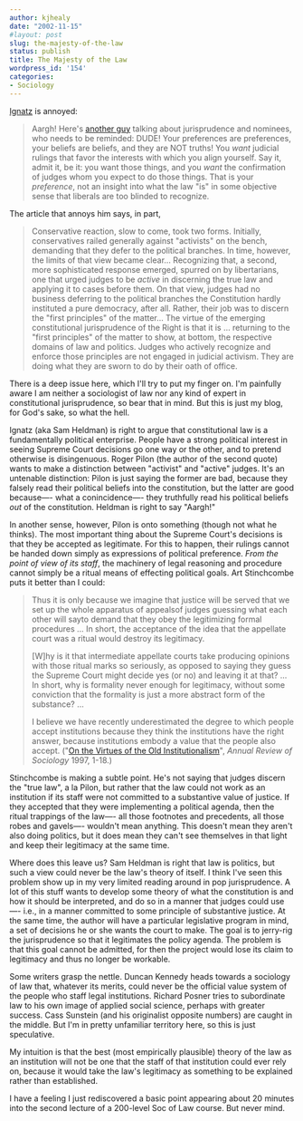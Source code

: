 ```yaml
---
author: kjhealy
date: "2002-11-15"
#layout: post
slug: the-majesty-of-the-law
status: publish
title: The Majesty of the Law
wordpress_id: '154'
categories:
- Sociology
---
```


[Ignatz](http://sheldman.blogspot.com/2002_11_01_sheldman_archive.html#84533951 "Ignatz") is annoyed:

> Aargh! Here's [another guy](http://www.nationalreview.com/comment/comment-pilon111402.asp) talking about jurisprudence and nominees, who needs to be reminded: DUDE! Your preferences are preferences, your beliefs are beliefs, and they are NOT truths! You *want* judicial rulings that favor the interests with which you align yourself. Say it, admit it, be it: you want those things, and you *want* the confirmation of judges whom you expect to do those things. That is your *preference*, not an insight into what the law "is" in some objective sense that liberals are too blinded to recognize.

The article that annoys him says, in part,

> Conservative reaction, slow to come, took two forms. Initially, conservatives railed generally against "activists" on the bench, demanding that they defer to the political branches. In time, however, the limits of that view became clear… Recognizing that, a second, more sophisticated response emerged, spurred on by libertarians, one that urged judges to be *active* in discerning the true law and applying it to cases before them. On that view, judges had no business deferring to the political branches the Constitution hardly instituted a pure democracy, after all. Rather, their job was to discern the "first principles" of the matter… The virtue of the emerging constitutional jurisprudence of the Right is that it is … returning to the "first principles" of the matter to show, at bottom, the respective domains of law and politics. Judges who actively recognize and enforce those principles are not engaged in judicial activism. They are doing what they are sworn to do by their oath of office.

There is a deep issue here, which I'll try to put my finger on. I'm painfully aware I am neither a sociologist of law nor any kind of expert in constitutional jurisprudence, so bear that in mind. But this is just my blog, for God's sake, so what the hell.

Ignatz (aka Sam Heldman) is right to argue that constitutional law is a fundamentally political enterprise. People have a strong political interest in seeing Supreme Court decisions go one way or the other, and to pretend otherwise is disingenuous. Roger Pilon (the author of the second quote) wants to make a distinction between "activist" and "active" judges. It's an untenable distinction: Pilon is just saying the former are bad, because they falsely read their political beliefs into the constitution, but the latter are good because—- what a conincidence—- they truthfully read his political beliefs *out* of the constitution. Heldman is right to say "Aargh!"

In another sense, however, Pilon is onto something (though not what he thinks). The most important thing about the Supreme Court's decisions is that they be accepted as legitimate. For this to happen, their rulings cannot be handed down simply as expressions of political preference. *From the point of view of its staff*, the machinery of legal reasoning and procedure cannot simply be a ritual means of effecting political goals. Art Stinchcombe puts it better than I could:

> Thus it is only because we imagine that justice will be served that we set up the whole apparatus of appealsof judges guessing what each other will sayto demand that they obey the legitimizing formal procedures … In short, the acceptance of the idea that the appellate court was a ritual would destroy its legitimacy.
>
> [W]hy is it that intermediate appellate courts take producing opinions with those ritual marks so seriously, as opposed to saying they guess the Supreme Court might decide yes (or no) and leaving it at that? ... In short, why is formality never enough for legitimacy, without some conviction that the formality is just a more abstract form of the substance? ...
>
> I believe we have recently underestimated the degree to which people accept institutions because they think the institutions have the right answer, because institutions embody a value that the people also accept. ("[On the Virtues of the Old Institutionalism](http://soc.annualreviews.org/cgi/content/full/23/1/1?maxtoshow=&HITS=10&hits=10&RESULTFORMAT=&author1=Stinchcombe,+A&searchid=1037334142442_1455&stored_search=&FIRSTINDEX=0&journalcode=soc)", *Annual Review of Sociology* 1997, 1-18.)

Stinchcombe is making a subtle point. He's not saying that judges discern the "true law", a la Pilon, but rather that the law could not work as an institution if its staff were not committed to a substantive value of justice. If they accepted that they were implementing a political agenda, then the ritual trappings of the law—- all those footnotes and precedents, all those robes and gavels—- wouldn't mean anything. This doesn't mean they aren't also doing politics, but it does mean they can't see themselves in that light and keep their legitimacy at the same time.

Where does this leave us? Sam Heldman is right that law is politics, but such a view could never be the law's theory of itself. I think I've seen this problem show up in my very limited reading around in pop jurisprudence. A lot of this stuff wants to develop some theory of what the constitution is and how it should be interpreted, and do so in a manner that judges could use—- i.e., in a manner committed to some principle of substantive justice. At the same time, the author will have a particular legislative program in mind, a set of decisions he or she wants the court to make. The goal is to jerry-rig the jurisprudence so that it legitimates the policy agenda. The problem is that this goal cannot be admitted, for then the project would lose its claim to legitimacy and thus no longer be workable.

Some writers grasp the nettle. Duncan Kennedy heads towards a sociology of law that, whatever its merits, could never be the official value system of the people who staff legal institutions. Richard Posner tries to subordinate law to his own image of applied social science, perhaps with greater success. Cass Sunstein (and his originalist opposite numbers) are caught in the middle. But I'm in pretty unfamiliar territory here, so this is just speculative.

My intuition is that the best (most empirically plausible) theory of the law as an institution will not be one that the staff of that institution could ever rely on, because it would take the law's legitimacy as something to be explained rather than established.

I have a feeling I just rediscovered a basic point appearing about 20 minutes into the second lecture of a 200-level Soc of Law course. But never mind.
